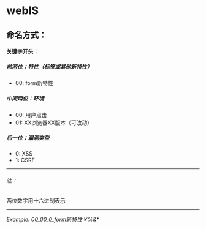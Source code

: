 webIS
=====

命名方式：
-----

#### 关键字开头：

##### 前两位：特性（标签或其他新特性）

* 00: form新特性

##### 中间两位：环境

* 00: 用户点击
* 01: XX浏览器XX版本（可改动）

##### 后一位：漏洞类型

* 0: XSS
* 1: CSRF

-----

###### 注：

两位数字用十六进制表示

------

*Example: 00_00_0_form新特性￥%&**





